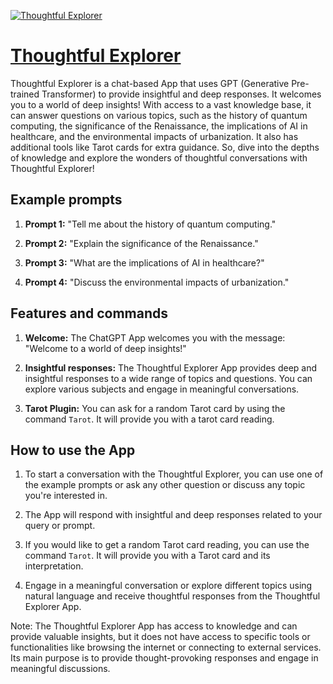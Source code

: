 [![Thoughtful Explorer](https://files.oaiusercontent.com/file-jgHZNFRBdKpTdkZnyPkdfhUT?se=2123-10-18T11%3A21%3A52Z&sp=r&sv=2021-08-06&sr=b&rscc=max-age%3D31536000%2C%20immutable&rscd=attachment%3B%20filename%3Dd4944394-72a1-4e03-9431-4727b3d31549.png&sig=CibhyCwU5GwN2XffKgLdT%2Bpro6wsZPMQ1qo0eWTfkbc%3D)](https://chat.openai.com/g/g-1JXxYr0DV-thoughtful-explorer)

# [Thoughtful Explorer](https://chat.openai.com/g/g-1JXxYr0DV-thoughtful-explorer)

Thoughtful Explorer is a chat-based App that uses GPT (Generative Pre-trained Transformer) to provide insightful and deep responses. It welcomes you to a world of deep insights! With access to a vast knowledge base, it can answer questions on various topics, such as the history of quantum computing, the significance of the Renaissance, the implications of AI in healthcare, and the environmental impacts of urbanization. It also has additional tools like Tarot cards for extra guidance. So, dive into the depths of knowledge and explore the wonders of thoughtful conversations with Thoughtful Explorer!

## Example prompts

1. **Prompt 1:** "Tell me about the history of quantum computing."

2. **Prompt 2:** "Explain the significance of the Renaissance."

3. **Prompt 3:** "What are the implications of AI in healthcare?"

4. **Prompt 4:** "Discuss the environmental impacts of urbanization."

## Features and commands

1. **Welcome:** The ChatGPT App welcomes you with the message: "Welcome to a world of deep insights!"

2. **Insightful responses:** The Thoughtful Explorer App provides deep and insightful responses to a wide range of topics and questions. You can explore various subjects and engage in meaningful conversations.

3. **Tarot Plugin:** You can ask for a random Tarot card by using the command `Tarot`. It will provide you with a tarot card reading.

## How to use the App

1. To start a conversation with the Thoughtful Explorer, you can use one of the example prompts or ask any other question or discuss any topic you're interested in.

2. The App will respond with insightful and deep responses related to your query or prompt.

3. If you would like to get a random Tarot card reading, you can use the command `Tarot`. It will provide you with a Tarot card and its interpretation.

4. Engage in a meaningful conversation or explore different topics using natural language and receive thoughtful responses from the Thoughtful Explorer App.

Note: The Thoughtful Explorer App has access to knowledge and can provide valuable insights, but it does not have access to specific tools or functionalities like browsing the internet or connecting to external services. Its main purpose is to provide thought-provoking responses and engage in meaningful discussions.
